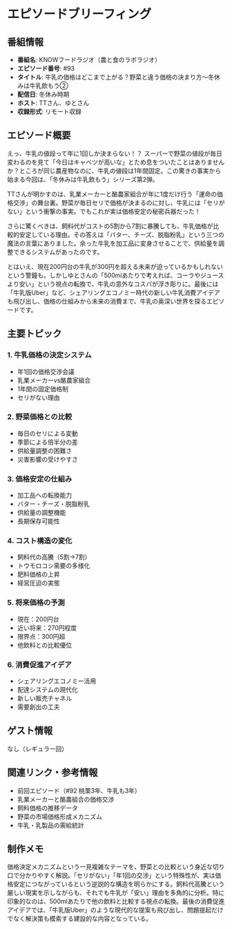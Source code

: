 # エピソードブリーフィング

## 番組情報
- **番組名**: KNOWフードラジオ（農と食のラボラジオ）
- **エピソード番号**: #93
- **タイトル**: 牛乳の価格はどこまで上がる？野菜と違う価格の決まり方〜冬休みは牛乳飲もう②
- **配信日**: 冬休み時期
- **ホスト**: TTさん、ゆとさん
- **収録形式**: リモート収録

## エピソード概要

えっ、牛乳の値段って年に1回しか決まらない！？
スーパーで野菜の値段が毎日変わるのを見て「今日はキャベツが高いな」とため息をついたことはありませんか？ところが同じ農産物なのに、牛乳の値段は1年間固定。この驚きの事実から始まる今回は、「冬休みは牛乳飲もう」シリーズ第2弾。

TTさんが明かすのは、乳業メーカーと酪農家組合が年に1度だけ行う「運命の価格交渉」の舞台裏。野菜が毎日セリで価格が決まるのに対し、牛乳には「セリがない」という衝撃の事実。でもこれが実は価格安定の秘密兵器だった！

さらに驚くべきは、飼料代がコストの5割から7割に暴騰しても、牛乳価格が比較的安定している理由。その答えは「バター、チーズ、脱脂粉乳」という三つの魔法の言葉にありました。余った牛乳を加工品に変身させることで、供給量を調整できるシステムがあったのです。

とはいえ、現在200円台の牛乳が300円を超える未来が迫っているかもしれないという警鐘も。しかしゆとさんの「500mlあたりで考えれば、コーラやジュースより安い」という視点の転換で、牛乳の意外なコスパが浮き彫りに。最後には「牛乳版Uber」など、シェアリングエコノミー時代の新しい牛乳消費アイデアも飛び出し、価格の仕組みから未来の消費まで、牛乳の奥深い世界を探るエピソードです。

## 主要トピック

### 1. 牛乳価格の決定システム
- 年1回の価格交渉会議
- 乳業メーカーvs酪農家組合
- 1年間の固定価格制
- セリがない理由

### 2. 野菜価格との比較
- 毎日のセリによる変動
- 季節による倍半分の差
- 供給量調整の困難さ
- 災害影響の受けやすさ

### 3. 価格安定の仕組み
- 加工品への転換能力
- バター・チーズ・脱脂粉乳
- 供給量の調整機能
- 長期保存可能性

### 4. コスト構造の変化
- 飼料代の高騰（5割→7割）
- トウモロコシ需要の多様化
- 肥料価格の上昇
- 経営圧迫の実態

### 5. 将来価格の予測
- 現在：200円台
- 近い将来：270円程度
- 限界点：300円超
- 他飲料との比較優位

### 6. 消費促進アイデア
- シェアリングエコノミー活用
- 配達システムの現代化
- 新しい販売チャネル
- 需要創出の工夫

## ゲスト情報

なし（レギュラー回）

## 関連リンク・参考情報

- 前回エピソード（#92 桃栗3年、牛乳も3年）
- 乳業メーカーと酪農組合の価格交渉
- 飼料価格の推移データ
- 野菜の市場価格形成メカニズム
- 牛乳・乳製品の需給統計

## 制作メモ

価格決定メカニズムという一見複雑なテーマを、野菜との比較という身近な切り口で分かりやすく解説。「セリがない」「年1回の交渉」という特殊性が、実は価格安定につながっているという逆説的な構造を明らかにする。飼料代高騰という厳しい現実を示しながらも、それでも牛乳が「安い」理由を多角的に分析。特に印象的なのは、500mlあたりで他の飲料と比較する視点の転換。最後の消費促進アイデアでは、「牛乳版Uber」のような現代的な提案も飛び出し、問題提起だけでなく解決策も模索する建設的な内容となっている。